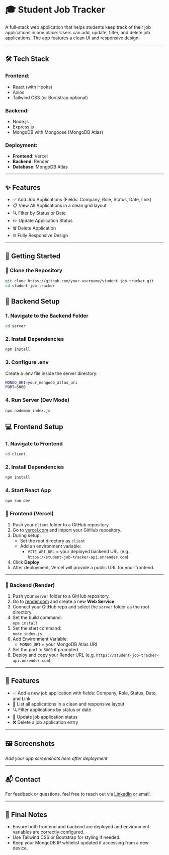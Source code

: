 # 🎓 Student Job Tracker

A full-stack web application that helps students keep track of their job applications in one place. Users can add, update, filter, and delete job applications. The app features a clean UI and responsive design.

---

## 🛠 Tech Stack

### Frontend:
- React (with Hooks)
- Axios
- Tailwind CSS (or Bootstrap optional)

### Backend:
- Node.js
- Express.js
- MongoDB with Mongoose (MongoDB Atlas)

### Deployment:
- **Frontend**: Vercel  
- **Backend**: Render
- **Database**: MongoDB Atlas

---

## ✨ Features

- ✅ Add Job Applications (Fields: Company, Role, Status, Date, Link)
- 📋 View All Applications in a clean grid layout
- 🔍 Filter by Status or Date
- ✏️ Update Application Status
- 🗑 Delete Application
- 🌐 Fully Responsive Design

---

## 🚀 Getting Started

### 📁 Clone the Repository

```bash
git clone https://github.com/your-username/student-job-tracker.git
cd student-job-tracker
```

## 🔧 Backend Setup

### 1. Navigate to the Backend Folder

```bash
cd server
```

### 2. Install Dependencies

```bash
npm install
```

### 3. Configure .env

Create a .env file inside the server directory:

```bash
MONGO_URI=your_mongodb_atlas_uri
PORT=5000
```

### 4. Run Server (Dev Mode)

```bash
npx nodemon index.js
```

## 💻 Frontend Setup

### 1. Navigate to Frontend

```bash
cd client
```
 ### 2. Install Dependencies

```bash
npm install
```

### 4. Start React App

```bash
npm run dev
```



### 🔹 Frontend (Vercel)

1. Push your `client` folder to a GitHub repository.
2. Go to [vercel.com](https://vercel.com) and import your GitHub repository.
3. During setup:
   - Set the root directory as `client`
   - Add an environment variable:
     - `VITE_API_URL` = your deployed backend URL (e.g., `https://student-job-tracker-api.onrender.com`)
4. Click **Deploy**.
5. After deployment, Vercel will provide a public URL for your frontend.

---

### 🔹 Backend (Render)

1. Push your `server` folder to a GitHub repository.
2. Go to [render.com](https://render.com) and create a new **Web Service**.
3. Connect your GitHub repo and select the `server` folder as the root directory.
4. Set the build command:  
   `npm install`
5. Set the start command:  
   `node index.js`
6. Add Environment Variable:
   - `MONGO_URI` = your MongoDB Atlas URI
7. Set the port to `5000` if prompted.
8. Deploy and copy your Render URL (e.g. `https://student-job-tracker-api.onrender.com`)

---

## 📌 Features

- ✅ Add a new job application with fields: Company, Role, Status, Date, and Link
- 📃 List all applications in a clean and responsive layout
- 🔍 Filter applications by status or date
- 🔄 Update job application status
- ❌ Delete a job application entry

---

## 🖼️ Screenshots

_Add your app screenshots here after deployment_

---

## 📬 Contact

For feedback or questions, feel free to reach out via [LinkedIn](https://www.linkedin.com/in/lakshmi-narayana-kuntumalla-6759872bb/) or email.

---

## 🏁 Final Notes

- Ensure both frontend and backend are deployed and environment variables are correctly configured.
- Use Tailwind CSS or Bootstrap for styling if needed.
- Keep your MongoDB IP whitelist updated if accessing from a new device.






 
